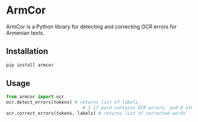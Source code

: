 # ArmCor
ArmCor is a Python library for detecting and correcting OCR errors for Armenian texts.
## Installation

```bash
pip install armcor
```

## Usage

```python
from armcor import ocr
ocr.detect_errors(tokens) # returns list of labels, 
                             # 1 if word contains OCR errors, and 0 otherwise
ocr.correct_errors(tokens, labels) # returns list of corrected words

